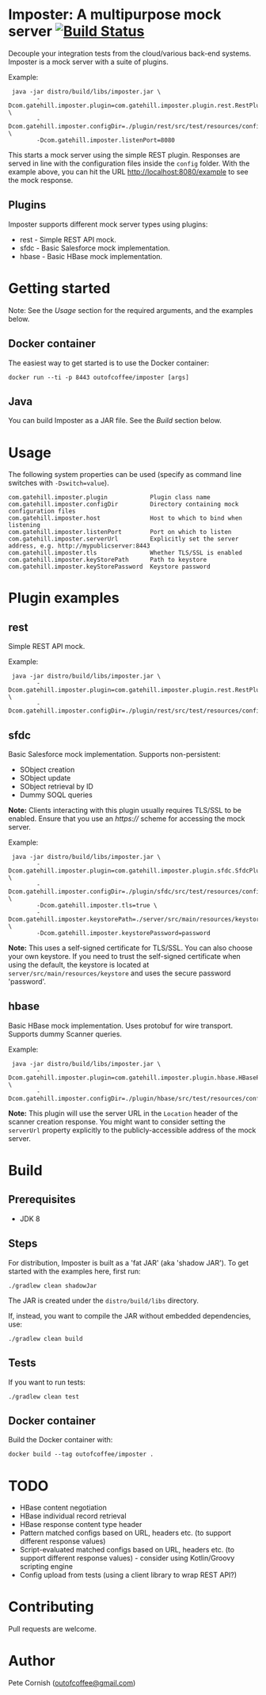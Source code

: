 # Imposter: A multipurpose mock server [![Build Status](https://travis-ci.org/outofcoffee/imposter.svg?branch=master)](https://travis-ci.org/outofcoffee/imposter)

Decouple your integration tests from the cloud/various back-end systems. Imposter is a mock server with a suite of plugins. 

Example:

     java -jar distro/build/libs/imposter.jar \
            -Dcom.gatehill.imposter.plugin=com.gatehill.imposter.plugin.rest.RestPluginImpl \
            -Dcom.gatehill.imposter.configDir=./plugin/rest/src/test/resources/config \
            -Dcom.gatehill.imposter.listenPort=8080

This starts a mock server using the simple REST plugin. Responses are served in line with the configuration files
inside the `config` folder. With the example above, you can hit the URL
[http://localhost:8080/example](http://localhost:8080/example) to see the mock response.

## Plugins

Imposter supports different mock server types using plugins:

* rest - Simple REST API mock.
* sfdc - Basic Salesforce mock implementation.
* hbase - Basic HBase mock implementation.

# Getting started

Note: See the _Usage_ section for the required arguments, and the examples below.

## Docker container

The easiest way to get started is to use the Docker container:

    docker run --ti -p 8443 outofcoffee/imposter [args]

## Java

You can build Imposter as a JAR file. See the _Build_ section below.

# Usage

The following system properties can be used (specify as command line switches with `-Dswitch=value`). 

    com.gatehill.imposter.plugin            Plugin class name
    com.gatehill.imposter.configDir         Directory containing mock configuration files
    com.gatehill.imposter.host              Host to which to bind when listening
    com.gatehill.imposter.listenPort        Port on which to listen
    com.gatehill.imposter.serverUrl         Explicitly set the server address, e.g. http://mypublicserver:8443
    com.gatehill.imposter.tls               Whether TLS/SSL is enabled
    com.gatehill.imposter.keyStorePath      Path to keystore
    com.gatehill.imposter.keyStorePassword  Keystore password

# Plugin examples

## rest

Simple REST API mock.

Example:

     java -jar distro/build/libs/imposter.jar \
            -Dcom.gatehill.imposter.plugin=com.gatehill.imposter.plugin.rest.RestPluginImpl \
            -Dcom.gatehill.imposter.configDir=./plugin/rest/src/test/resources/config

## sfdc

Basic Salesforce mock implementation. Supports non-persistent:

* SObject creation
* SObject update
* SObject retrieval by ID
* Dummy SOQL queries

**Note:** Clients interacting with this plugin usually requires TLS/SSL to be enabled. 
Ensure that you use an _https://_ scheme for accessing the mock server.

Example:

     java -jar distro/build/libs/imposter.jar \
            -Dcom.gatehill.imposter.plugin=com.gatehill.imposter.plugin.sfdc.SfdcPluginImpl \
            -Dcom.gatehill.imposter.configDir=./plugin/sfdc/src/test/resources/config \
            -Dcom.gatehill.imposter.tls=true \
            -Dcom.gatehill.imposter.keystorePath=./server/src/main/resources/keystore/ssl.jks \
            -Dcom.gatehill.imposter.keystorePassword=password

**Note:** This uses a self-signed certificate for TLS/SSL. You can also choose your own keystore.
If you need to trust the self-signed certificate when using the default, the keystore is located at
`server/src/main/resources/keystore` and uses the secure password 'password'.

## hbase

Basic HBase mock implementation. Uses protobuf for wire transport. Supports dummy Scanner queries.

Example:

     java -jar distro/build/libs/imposter.jar \
            -Dcom.gatehill.imposter.plugin=com.gatehill.imposter.plugin.hbase.HBasePluginImpl \
            -Dcom.gatehill.imposter.configDir=./plugin/hbase/src/test/resources/config

**Note:** This plugin will use the server URL in the `Location` header of the scanner creation response. You might
want to consider setting the `serverUrl` property explicitly to the publicly-accessible address of the mock server.

# Build

## Prerequisites

* JDK 8

## Steps

For distribution, Imposter is built as a 'fat JAR' (aka 'shadow JAR'). To get started with the examples here, first run:

    ./gradlew clean shadowJar
    
The JAR is created under the `distro/build/libs` directory.

If, instead, you want to compile the JAR without embedded dependencies, use:

    ./gradlew clean build

## Tests

If you want to run tests:

    ./gradlew clean test

## Docker container

Build the Docker container with:

    docker build --tag outofcoffee/imposter .

# TODO

* HBase content negotiation
* HBase individual record retrieval
* HBase response content type header
* Pattern matched configs based on URL, headers etc. (to support different response values)
* Script-evaluated matched configs based on URL, headers etc. (to support different response values) - consider using Kotlin/Groovy scripting engine
* Config upload from tests (using a client library to wrap REST API?)

# Contributing

Pull requests are welcome.

# Author

Pete Cornish (outofcoffee@gmail.com)
